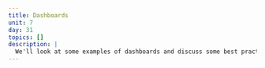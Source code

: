 ```yaml
---
title: Dashboards
unit: 7
day: 31
topics: []
description: |
  We'll look at some examples of dashboards and discuss some best practices for organizing content within a desktop web app.
---
```

